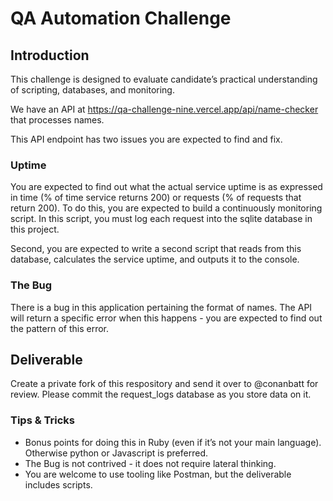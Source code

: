 # QA Automation Challenge

## Introduction

This challenge is designed to evaluate candidate’s practical understanding of scripting, databases, and monitoring.

We have an API at https://qa-challenge-nine.vercel.app/api/name-checker that processes names.

This API endpoint has two issues you are expected to find and fix.

### Uptime

You are expected to find out what the actual service uptime is as expressed in time (% of time service returns 200) or requests (% of requests that return 200).
To do this, you are expected to build a continuously monitoring script.
In this script, you must log each request into the sqlite database in this project.

Second, you are expected to write a second script that reads from this database, calculates the service uptime, and outputs it to the console.

### The Bug

There is a bug in this application pertaining the format of names. The API will return a specific error when this happens - you are expected to find out the pattern of this error.

## Deliverable
Create a private fork of this respository and send it over to @conanbatt for review.
Please commit the request_logs database as you store data on it.

### Tips & Tricks

- Bonus points for doing this in Ruby (even if it’s not your main language). Otherwise python or Javascript is preferred.
- The Bug is not contrived - it does not require lateral thinking.
- You are welcome to use tooling like Postman, but the deliverable includes scripts.
